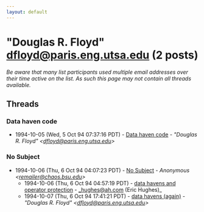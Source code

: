 ```yaml
---
layout: default
---
```


# "Douglas R. Floyd" <dfloyd@paris.eng.utsa.edu> (2 posts)

_Be aware that many list participants used multiple email addresses over their time active on the list. As such this page may not contain all threads available._

## Threads

### Data haven code
+ 1994-10-05 (Wed, 5 Oct 94 07:37:16 PDT) - [Data haven code](/archive/1994/10/5e92b8e87b058706a7158755141e0b9e8e6c7a77f8fe126cdaacc9016e4ec5c0) - _"Douglas R. Floyd" \<dfloyd@paris.eng.utsa.edu\>_

### No Subject
+ 1994-10-06 (Thu, 6 Oct 94 04:07:23 PDT) - [No Subject](/archive/1994/10/b4252ebd937aea190044d8635df2cad7e777c79a1b5a902b64c84e269d0e3c6c) - _Anonymous \<remailer@chaos.bsu.edu\>_
  + 1994-10-06 (Thu, 6 Oct 94 04:57:19 PDT) - [data havens and operator protection](/archive/1994/10/ee8147d86b67c809a8eff6faa3ab44ad86f24b037ddd8b96ffd91f2fcaec3ec8) - _hughes@ah.com (Eric Hughes)_
  + 1994-10-07 (Thu, 6 Oct 94 17:41:21 PDT) - [data havens (again)](/archive/1994/10/9c29ec62e46eeb291a7e3f29ff95013003333f7ee73d3d45df0df2fa0074bbba) - _"Douglas R. Floyd" \<dfloyd@paris.eng.utsa.edu\>_

